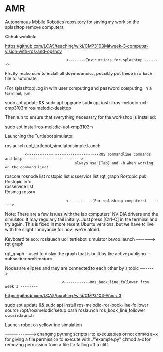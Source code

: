 # AMR
Autonomous Mobile Robotics repository for saving my work on the splashtop remove computers

Github weblink:

https://github.com/LCAS/teaching/wiki/CMP3103M#week-3-computer-vision-with-ros-and-opencv

                                <--------Instructions for splashtop ------->

FIrstly, make sure to install all dependencies, possibly put these in a bash file to automate:

(For splashtop)Log in with user computing and password computing. In a terminal, run:

sudo apt update && sudo apt upgrade
sudo apt install ros-melodic-uol-cmp3103m ros-melodic-desktop

Then run to ensure that everything necessary for the workshop is installed:

sudo apt install ros-melodic-uol-cmp3103m


Launching the Turtlebot simulator:

roslaunch uol_turtlebot_simulator simple.launch


             <---------------------------------ROS Commandline commands and help--------------------------->
                                    always use [Tab] and -h when working on the command line!
roscore
rosnode list
rostopic list
rosservice list
rqt_graph
Rostopic pub 
Rostopic info  
rosservice list  
Rosmsg 
rossrv 


                                <-----------(For splashtop computers)--------> 


Note: There are a few issues with the lab computers' NVIDIA drivers and the simulator. It may regularly fail initially. Just press [Ctrl-C] in the terminal and try again. This is fixed in more recent Ubuntu versions, but we have to live with the slight annoyance for now, we're afraid.

Keyboard teleop: roslaunch uol_turtlebot_simulator keyop.launch
------->
rqt graph

rqt_graph - used to dislay the graph that is built by the active publisher - subscriber architecture

Nodes are elipses and they are connected to each other by a topic
------->



                              <------------Ros_book_line_follower from week 3 ------->

https://github.com/LCAS/teaching/wiki/CMP3103-Week-3

sudo apt update && sudo apt install ros-melodic-ros-book-line-follower
source /opt/ros/melodic/setup.bash
roslaunch ros_book_line_follower course.launch

Launch robot on yellow line simulation

-------------> changing pything scripts into executables or not
chmod a+x for giving a file permission to execute with ./"example.py"
chmod a-x for removing permission from a file for falling off a cliff
